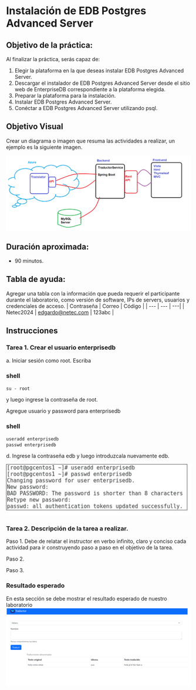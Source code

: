 # Instalación de EDB Postgres Advanced Server

## Objetivo de la práctica:
Al finalizar la práctica, serás capaz de:
1.	Elegir la plataforma en la que deseas instalar EDB Postgres Advanced Server.
2.	Descargar el instalador de EDB Postgres Advanced Server desde el sitio web de EnterpriseDB correspondiente a la plataforma elegida.
3.	Preparar la plataforma para la instalación.
4.	Instalar EDB Postgres Advanced Server.
5.	Conéctar a EDB Postgres Advanced Server utilizando psql.


## Objetivo Visual 
Crear un diagrama o imagen que resuma las actividades a realizar, un ejemplo es la siguiente imagen. 

![diagrama1](../images/img1.png)


## Duración aproximada:
- 90 minutos.

## Tabla de ayuda:
Agregar una tabla con la información que pueda requerir el participante durante el laboratorio, como versión de software, IPs de servers, usuarios y credenciales de acceso.
| Contraseña | Correo | Código |
| --- | --- | ---|
| Netec2024 | edgardo@netec.com | 123abc |

## Instrucciones 
<!-- Proporciona pasos detallados sobre cómo configurar y administrar sistemas, implementar soluciones de software, realizar pruebas de seguridad, o cualquier otro escenario práctico relevante para el campo de la tecnología de la información -->
### Tarea 1. Crear el usuario enterprisedb
a.	Iniciar sesión como  root.  Escriba 

### shell
```shell
su - root
``` 

y luego ingrese la contraseña de root.

Agregue usuario y password para enterprisedb

### shell
```shell
useradd enterprisedb
passwd enterprisedb
```	

d.	Ingrese la contraseña edb y luego introduzcala nuevamente edb.

![01](../images/01/01.png)


### Tarea 2. Descripción de la tarea a realizar.
Paso 1. Debe de relatar el instructor en verbo infinito, claro y conciso cada actividad para ir construyendo paso a paso en el objetivo de la tarea.

Paso 2. <!-- Añadir instrucción -->

Paso 3. <!-- Añadir instrucción -->

### Resultado esperado
En esta sección se debe mostrar el resultado esperado de nuestro laboratorio
![imagen resultado](../images/img3.png)

